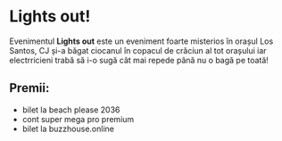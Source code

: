 # Lights out!
Evenimentul **Lights out** este un eveniment foarte misterios în orașul Los Santos, CJ și-a băgat ciocanul în copacul de crăciun al tot orașului iar electrricieni trabă să i-o sugă cât mai repede până nu o bagă pe toată!

## Premii:
- bilet la beach please 2036
- cont super mega pro premium
- bilet la buzzhouse.online
